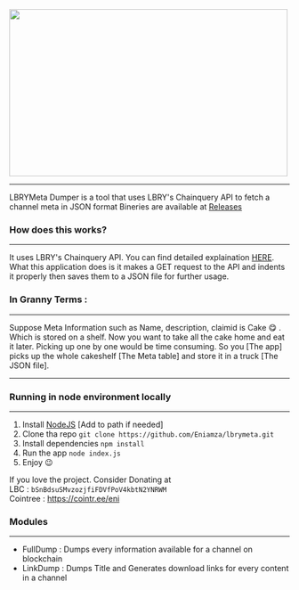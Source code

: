 <img src="https://upload.wikimedia.org/wikipedia/commons/thumb/4/4c/Dumper_logo.svg/1200px-Dumper_logo.svg.png" width="500" height="300">

-------------------

LBRYMeta Dumper is a tool that uses LBRY's Chainquery API to fetch a channel meta in JSON format
Bineries are available at [Releases](https://github.com/Eniamza/lbrymeta/releases)

### How does this works?

-------------------

It uses LBRY's Chainquery API. You can find detailed explaination [HERE](https://lbry.com/news/what-is-chainquery). 
What this application does is it makes a GET request to the API and indents it properly then saves them to a JSON file for further usage.

### In Granny Terms :

-------------------
Suppose Meta Information such as Name, description, claimid is Cake :yum: . Which is stored on a shelf. Now you want to take all the cake home and eat it later. Picking up one by one would be time consuming. So you [The app] picks up the whole cakeshelf [The Meta table] and store it in a truck [The JSON file].

-------------------
### Running in node environment locally 

-------------------

1. Install [NodeJS](https://nodejs.org/en/download/) [Add to path if needed]
2. Clone tha repo `git clone https://github.com/Eniamza/lbrymeta.git`
3. Install dependencies `npm install`
4. Run the app `node index.js`
5. Enjoy :wink:

If you love the project. Consider Donating at <br>
LBC : `bSnBdsuSMvzozjfiFDVfPoV4kbtN2YNRWM` <br>
Cointree : https://cointr.ee/eni <br>

### Modules

--------------------

- FullDump : Dumps every information available for a channel on blockchain 
- LinkDump : Dumps Title and Generates download links for every content in a channel 
